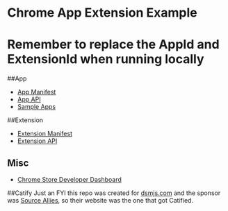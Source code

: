 # Chrome App Extension Example

# Remember to replace the AppId and ExtensionId when running locally

##App
* [App Manifest](https://developer.chrome.com/apps/manifest)
* [App API](https://developer.chrome.com/apps/api_index)
* [Sample Apps](https://github.com/GoogleChrome/chrome-app-samples/tree/master/samples)

##Extension
* [Extension Manifest](https://developer.chrome.com/extensions/manifest)
* [Extension API](https://developer.chrome.com/extensions/api_index)

## Misc
* [Chrome Store Developer Dashboard](https://chrome.google.com/webstore/developer/dashboard)

##Catify
Just an FYI this repo was created for [dsmjs.com](http://dsmjs.com) and the sponsor was [Source Allies](http://www.sourceallies.com/), so their website was the one that got Catified.